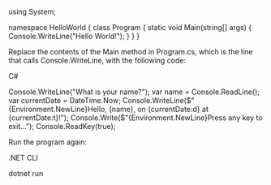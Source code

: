 using System;

namespace HelloWorld
{
    class Program
    {
        static void Main(string[] args)
        {
            Console.WriteLine("Hello World!");
        }
    }
}


Replace the contents of the Main method in Program.cs, which is the line that calls Console.WriteLine, with the following code:

C#


Console.WriteLine("What is your name?");
var name = Console.ReadLine();
var currentDate = DateTime.Now;
Console.WriteLine($"{Environment.NewLine}Hello, {name}, on {currentDate:d} at {currentDate:t}!");
Console.Write($"{Environment.NewLine}Press any key to exit...");
Console.ReadKey(true);

Run the program again:

.NET CLI


dotnet run
